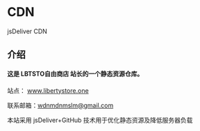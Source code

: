 # CDN
jsDeliver CDN

## 介绍 

#### 这是 LBTSTO自由商店 站长的一个静态资源仓库。

站点： www.libertystore.one

联系邮箱：wdnmdnmslm@gmail.com

本站采用 jsDeliver+GitHub 技术用于优化静态资源及降低服务器负载
